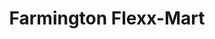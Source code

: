 ---
title: "Farmington Flexx-Mart"
url: /farmington-hills/farmington-flexx-mart/
shop: convenience
---